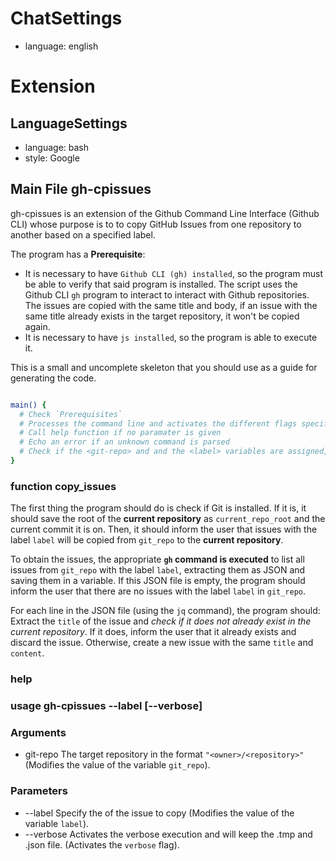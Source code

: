 # ChatSettings

- language: english

# Extension

## LanguageSettings

- language: bash
- style: Google

## Main File gh-cpissues

gh-cpissues is an extension of the Github Command Line Interface (Github CLI) whose purpose is to  to copy GitHub Issues from one repository to another based on a specified label.

The program has a **Prerequisite**: 

+ It is necessary to have `Github CLI (gh) installed`, so the program must be able to verify that said program is installed. The script uses the Github CLI `gh` program to interact to interact with Github repositories. The issues are copied with the same title and body, if an issue with the same title already exists in the target repository, it won't be copied again.
+ It is necessary to have `js installed`, so the program is able to execute it.

This is a small and uncomplete skeleton that you should use as a guide for generating the code.

```bash 

main() {
  # Check `Prerequisites`
  # Processes the command line and activates the different flags specified in the help function section. 
  # Call help function if no paramater is given
  # Echo an error if an unknown command is parsed
  # Check if the <git-repo> and and the <label> variables are assigned, if not echo an error and exit the program
}

```
### function copy_issues

The first thing the program should do is check if Git is installed. If it is, it should save the root of the **current repository** as `current_repo_root` and the current commit it is on. Then, it should inform the user that issues with the label `label` will be copied from `git_repo` to the **current repository**.

To obtain the issues, the appropriate **`gh` command is executed** to list all issues from `git_repo` with the label `label`, extracting them as JSON and saving them in a variable. If this JSON file is empty, the program should inform the user that there are no issues with the label `label` in `git_repo`.

For each line in the JSON file (using the `jq` command), the program should: Extract the `title` of the issue and *check if it does not already exist in the current repository*. If it does, inform the user that it already exists and discard the issue. Otherwise, create a new issue with the same `title` and `content`.

### help

### usage gh-cpissues <git-repo> --label <label> [--verbose]

### Arguments 

- git-repo  The target repository in the format `"<owner>/<repository>"` (Modifies the value of the variable `git_repo`).

### Parameters 

- --label Specify the <label> of the issue to copy (Modifies the value of the variable `label`).
- --verbose Activates the verbose execution and will keep the .tmp and .json file. (Activates the `verbose` flag).
